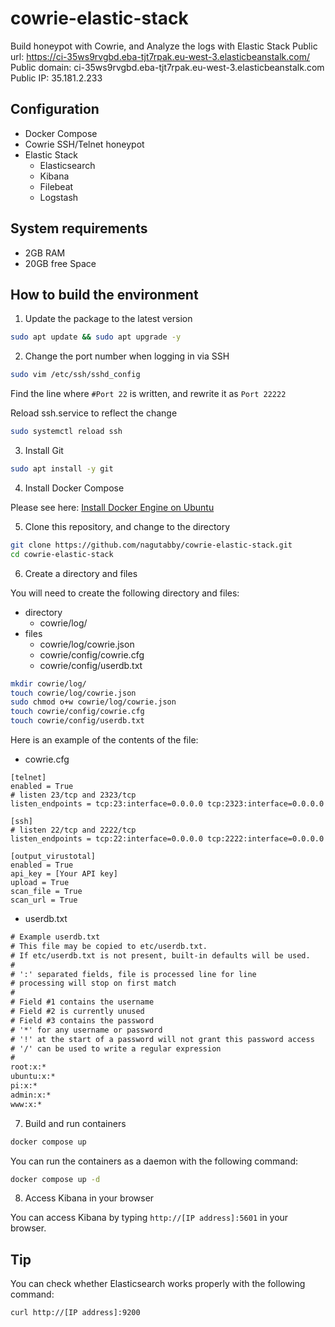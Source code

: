 

# cowrie-elastic-stack
Build honeypot with Cowrie, and Analyze the logs with Elastic Stack
Public url: https://ci-35ws9rvgbd.eba-tjt7rpak.eu-west-3.elasticbeanstalk.com/
Public domain: ci-35ws9rvgbd.eba-tjt7rpak.eu-west-3.elasticbeanstalk.com
Public IP: 35.181.2.233

## Configuration
* Docker Compose
* Cowrie SSH/Telnet honeypot
* Elastic Stack
  * Elasticsearch
  * Kibana
  * Filebeat
  * Logstash

## System requirements
* 2GB RAM
* 20GB free Space

## How to build the environment
1. Update the package to the latest version

```bash
sudo apt update && sudo apt upgrade -y
```

2. Change the port number when logging in via SSH

```bash
sudo vim /etc/ssh/sshd_config
```

Find the line where `#Port 22` is written, and rewrite it as `Port 22222`

Reload ssh.service to reflect the change

```bash
sudo systemctl reload ssh
```

3. Install Git

```bash
sudo apt install -y git
```

4. Install Docker Compose

Please see here: [Install Docker Engine on Ubuntu](https://docs.docker.com/engine/install/ubuntu/)

5. Clone this repository, and change to the directory

```bash
git clone https://github.com/nagutabby/cowrie-elastic-stack.git
cd cowrie-elastic-stack
```

6. Create a directory and files

You will need to create the following directory and files:

* directory
  * cowrie/log/
* files
  * cowrie/log/cowrie.json
  * cowrie/config/cowrie.cfg
  * cowrie/config/userdb.txt


```bash
mkdir cowrie/log/
touch cowrie/log/cowrie.json
sudo chmod o+w cowrie/log/cowrie.json
touch cowrie/config/cowrie.cfg
touch cowrie/config/userdb.txt
```

Here is an example of the contents of the file:

* cowrie.cfg

```config
[telnet]
enabled = True
# listen 23/tcp and 2323/tcp
listen_endpoints = tcp:23:interface=0.0.0.0 tcp:2323:interface=0.0.0.0

[ssh]
# listen 22/tcp and 2222/tcp
listen_endpoints = tcp:22:interface=0.0.0.0 tcp:2222:interface=0.0.0.0

[output_virustotal]
enabled = True
api_key = [Your API key]
upload = True
scan_file = True
scan_url = True
```

* userdb.txt

```txt
# Example userdb.txt 
# This file may be copied to etc/userdb.txt.
# If etc/userdb.txt is not present, built-in defaults will be used.
#
# ':' separated fields, file is processed line for line
# processing will stop on first match
# 
# Field #1 contains the username
# Field #2 is currently unused
# Field #3 contains the password 
# '*' for any username or password
# '!' at the start of a password will not grant this password access
# '/' can be used to write a regular expression 
#
root:x:*
ubuntu:x:*
pi:x:*
admin:x:*
www:x:*
```

7. Build and run containers

```bash
docker compose up
```

You can run the containers as a daemon with the following command:

```bash
docker compose up -d
```

8. Access Kibana in your browser

You can access Kibana by typing `http://[IP address]:5601` in your browser.

## Tip

You can check whether Elasticsearch works properly with the following command:

```bash
curl http://[IP address]:9200
```
